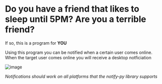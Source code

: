 # Do you have a friend that likes to sleep until 5PM? Are you a terrible friend?
If so, this is a program for **YOU**

Using this program you can be notified when a certain user comes online. When the target user comes online you will receive a desktop notficiation

![image](https://user-images.githubusercontent.com/73427833/170821419-d3a2f3d0-c57f-4e4e-a944-f23cbc37bb5d.png)

<i>Notifications should work on all platforms that the notify-py library supports</i>


